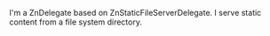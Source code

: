 I'm a ZnDelegate based on ZnStaticFileServerDelegate. I serve static content from a file system directory.